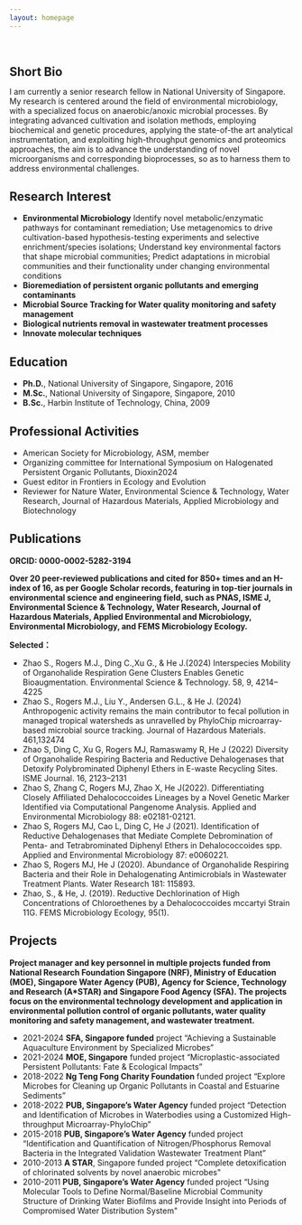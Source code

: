 ```yaml
---
layout: homepage
---
```


<h1 id="about-me"></h1>

<h2 style="margin: 60px 0px 10px;">Short Bio</h2>

I am currently a senior research fellow in National University of Singapore. My research is centered around the field of environmental microbiology, with a specialized focus on anaerobic/anoxic microbial processes. By integrating advanced cultivation and isolation methods, employing biochemical and genetic procedures, applying the state-of-the art analytical instrumentation, and exploiting high-throughput genomics and proteomics approaches, the aim is to advance the understanding of novel microorganisms and corresponding bioprocesses, so as to harness them to address environmental challenges.


## Research Interest

- **Environmental Microbiology**  Identify novel metabolic/enzymatic pathways for contaminant remediation; Use metagenomics to drive cultivation-based hypothesis-testing experiments and selective enrichment/species isolations; Understand key environmental factors that shape microbial communities; Predict adaptations in microbial communities and their functionality under changing environmental conditions
- **Bioremediation of persistent organic pollutants and emerging contaminants**
- **Microbial Source Tracking for Water quality monitoring and safety management** 
- **Biological nutrients removal in wastewater treatment processes**
- **Innovate molecular techniques** 

## Education
- **Ph.D.**, National University of Singapore, Singapore, 2016
- **M.Sc.**, National University of Singapore, Singapore, 2010
- **B.Sc.**, Harbin Institute of Technology, China, 2009 

## Professional Activities
- American Society for Microbiology, ASM, member
- Organizing committee for International Symposium on Halogenated Persistent Organic Pollutants, Dioxin2024
- Guest editor in Frontiers in Ecology and Evolution
- Reviewer for Nature Water, Environmental Science & Technology, Water Research, Journal of Hazardous Materials, Applied Microbiology and Biotechnology

## Publications 

**ORCID: 0000-0002-5282-3194**

**Over 20 peer-reviewed publications and cited for 850+ times and an H-index of 16, as per Google Scholar records, featuring in top-tier journals in environmental science and engineering field, such as PNAS, ISME J, Environmental Science & Technology, Water Research, Journal of Hazardous Materials, Applied Environmental and Microbiology, Environmental Microbiology, and FEMS Microbiology Ecology.**

**Selected：**

- Zhao S., Rogers M.J., Ding C.,Xu G., & He J.(2024) Interspecies Mobility of Organohalide Respiration Gene Clusters Enables Genetic Bioaugmentation. Environmental Science & Technology. 58, 9, 4214–4225
- Zhao S., Rogers M.J., Liu Y., Andersen G.L., & He J. (2024) Anthropogenic activity remains the main contributor to fecal pollution in managed tropical watersheds as unravelled by PhyloChip microarray-based microbial source tracking. Journal of Hazardous Materials. 461,132474
- Zhao S, Ding C, Xu G, Rogers MJ, Ramaswamy R, He J (2022) Diversity of Organohalide Respiring Bacteria and Reductive Dehalogenases that Detoxify Polybrominated Diphenyl Ethers in E-waste Recycling Sites. ISME Journal. 16, 2123–2131 
- Zhao S, Zhang C, Rogers MJ, Zhao X, He J(2022). Differentiating Closely Affiliated Dehalococcoides Lineages by a Novel Genetic Marker Identified via Computational Pangenome Analysis. Applied and Environmental Microbiology 88: e02181-02121.
- Zhao S, Rogers MJ, Cao L, Ding C, He J (2021). Identification of Reductive Dehalogenases that Mediate Complete Debromination of Penta- and Tetrabrominated Diphenyl Ethers in Dehalococcoides spp. Applied and Environmental Microbiology 87: e0060221.
- Zhao S, Rogers MJ, He J (2020). Abundance of Organohalide Respiring Bacteria and their Role in Dehalogenating Antimicrobials in Wastewater Treatment Plants. Water Research 181: 115893. 
- Zhao, S., & He, J. (2019). Reductive Dechlorination of High Concentrations of Chloroethenes by a Dehalococcoides mccartyi Strain 11G. FEMS Microbiology Ecology, 95(1).

## Projects
**Project manager and key personnel in multiple projects funded from National Research Foundation Singapore (NRF), Ministry of Education (MOE), Singapore Water Agency (PUB), Agency for Science, Technology and Research (A*STAR) and Singapore Food Agency (SFA). The projects focus on the environmental technology development and application in environmental pollution control of organic pollutants, water quality monitoring and safety management, and wastewater treatment.**
- 2021-2024 **SFA, Singapore funded** project “Achieving a Sustainable Aquaculture Environment by Specialized Microbes”
- 2021-2024 **MOE, Singapore** funded project “Microplastic-associated Persistent Pollutants: Fate & Ecological Impacts”
- 2018-2022 **Ng Teng Fong Charity Foundation** funded project “Explore Microbes for Cleaning up Organic Pollutants in Coastal and Estuarine Sediments”
- 2018-2022 **PUB, Singapore’s Water Agency** funded project “Detection and Identification of Microbes in Waterbodies using a Customized High-throughput Microarray-PhyloChip”
- 2015-2018 **PUB, Singapore’s Water Agency** funded project “Identification and Quantification of Nitrogen/Phosphorus Removal Bacteria in the Integrated Validation Wastewater Treatment Plant”
- 2010-2013 **A STAR**, Singapore funded project “Complete detoxification of chlorinated solvents by novel anaerobic microbes"
- 2010-2011 **PUB, Singapore’s Water Agency** funded project “Using Molecular Tools to Define Normal/Baseline Microbial Community Structure of Drinking Water Biofilms and Provide Insight into Periods of Compromised Water Distribution System"
